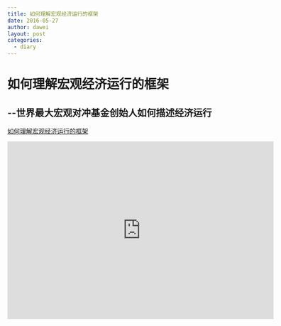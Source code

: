 ```yaml
---
title: 如何理解宏观经济运行的框架
date: 2016-05-27
author: dawei
layout: post
categories:
  - diary
---
```



如何理解宏观经济运行的框架
=============

--世界最大宏观对冲基金创始人如何描述经济运行
-------


[如何理解宏观经济运行的框架](/uploads/理解宏观经济运行的框架.pdf)

<iframe src="http://v.qq.com/iframe/player.html?vid=k0409gt2bib"  width="600" height="400" frameBorder="0" allowfullscreen=""></iframe>

